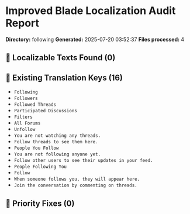 # Improved Blade Localization Audit Report

**Directory:** following
**Generated:** 2025-07-20 03:52:37
**Files processed:** 4

## 📝 Localizable Texts Found (0)


## 🔑 Existing Translation Keys (16)

- `Following`
- `Followers`
- `Followed Threads`
- `Participated Discussions`
- `Filters`
- `All Forums`
- `Unfollow`
- `You are not watching any threads.`
- `Follow threads to see them here.`
- `People You Follow`
- `You are not following anyone yet.`
- `Follow other users to see their updates in your feed.`
- `People Following You`
- `Follow`
- `When someone follows you, they will appear here.`
- `Join the conversation by commenting on threads.`

## 🎯 Priority Fixes (0)

